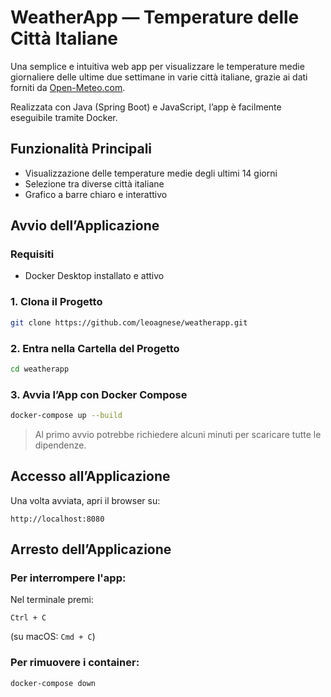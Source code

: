 # WeatherApp — Temperature delle Città Italiane

Una semplice e intuitiva web app per visualizzare le temperature medie giornaliere delle ultime due settimane in varie città italiane, grazie ai dati forniti da [Open-Meteo.com](https://open-meteo.com/).

Realizzata con Java (Spring Boot) e JavaScript, l’app è facilmente eseguibile tramite Docker.

## Funzionalità Principali

- Visualizzazione delle temperature medie degli ultimi 14 giorni
- Selezione tra diverse città italiane
- Grafico a barre chiaro e interattivo

## Avvio dell’Applicazione

### Requisiti
- Docker Desktop installato e attivo

### 1. Clona il Progetto

```bash
git clone https://github.com/leoagnese/weatherapp.git
```

### 2. Entra nella Cartella del Progetto

```bash
cd weatherapp
```

### 3. Avvia l’App con Docker Compose

```bash
docker-compose up --build
```

> Al primo avvio potrebbe richiedere alcuni minuti per scaricare tutte le dipendenze.

## Accesso all’Applicazione

Una volta avviata, apri il browser su:

```
http://localhost:8080
```

## Arresto dell’Applicazione

### Per interrompere l'app:
Nel terminale premi:

```
Ctrl + C
```

(su macOS: `Cmd + C`)

### Per rimuovere i container:

```bash
docker-compose down
```
